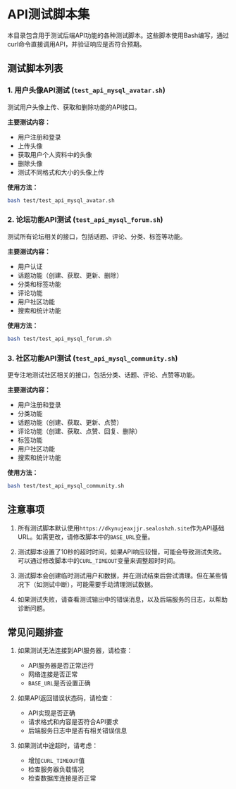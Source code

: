 # API测试脚本集

本目录包含用于测试后端API功能的各种测试脚本。这些脚本使用Bash编写，通过curl命令直接调用API，并验证响应是否符合预期。

## 测试脚本列表

### 1. 用户头像API测试 (`test_api_mysql_avatar.sh`)

测试用户头像上传、获取和删除功能的API接口。

**主要测试内容：**
- 用户注册和登录
- 上传头像
- 获取用户个人资料中的头像
- 删除头像
- 测试不同格式和大小的头像上传

**使用方法：**
```bash
bash test/test_api_mysql_avatar.sh
```

### 2. 论坛功能API测试 (`test_api_mysql_forum.sh`)

测试所有论坛相关的接口，包括话题、评论、分类、标签等功能。

**主要测试内容：**
- 用户认证
- 话题功能（创建、获取、更新、删除）
- 分类和标签功能
- 评论功能
- 用户社区功能
- 搜索和统计功能

**使用方法：**
```bash
bash test/test_api_mysql_forum.sh
```

### 3. 社区功能API测试 (`test_api_mysql_community.sh`)

更专注地测试社区相关的接口，包括分类、话题、评论、点赞等功能。

**主要测试内容：**
- 用户注册和登录
- 分类功能
- 话题功能（创建、获取、更新、点赞）
- 评论功能（创建、获取、点赞、回复、删除）
- 标签功能
- 用户社区功能
- 搜索和统计功能

**使用方法：**
```bash
bash test/test_api_mysql_community.sh
```

## 注意事项

1. 所有测试脚本默认使用`https://dkynujeaxjjr.sealoshzh.site`作为API基础URL。如需更改，请修改脚本中的`BASE_URL`变量。

2. 测试脚本设置了10秒的超时时间，如果API响应较慢，可能会导致测试失败。可以通过修改脚本中的`CURL_TIMEOUT`变量来调整超时时间。

3. 测试脚本会创建临时测试用户和数据，并在测试结束后尝试清理。但在某些情况下（如测试中断），可能需要手动清理测试数据。

4. 如果测试失败，请查看测试输出中的错误消息，以及后端服务的日志，以帮助诊断问题。

## 常见问题排查

1. 如果测试无法连接到API服务器，请检查：
   - API服务器是否正常运行
   - 网络连接是否正常
   - `BASE_URL`是否设置正确

2. 如果API返回错误状态码，请检查：
   - API实现是否正确
   - 请求格式和内容是否符合API要求
   - 后端服务日志中是否有相关错误信息

3. 如果测试中途超时，请考虑：
   - 增加`CURL_TIMEOUT`值
   - 检查服务器负载情况
   - 检查数据库连接是否正常